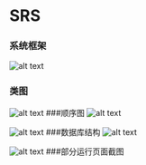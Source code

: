 ﻿# SRS

### 系统框架
![alt text](https://github.com/weijunmei/WJMSRS/blob/master/image/框架.png)
### 类图
![alt text](https://github.com/weijunmei/WJMSRS/blob/master/image/类图.png)
###顺序图
![alt text](https://github.com/weijunmei/WJMSRS/blob/master/image/选课顺序图.png)

![alt text](https://github.com/weijunmei/WJMSRS/blob/master/image/修改选课顺序图.png)
###数据库结构
![alt text](https://github.com/weijunmei/WJMSRS/blob/master/image/db.jpg)

![alt text](https://github.com/weijunmei/WJMSRS/blob/master/image/er.jpg)
###部分运行页面截图